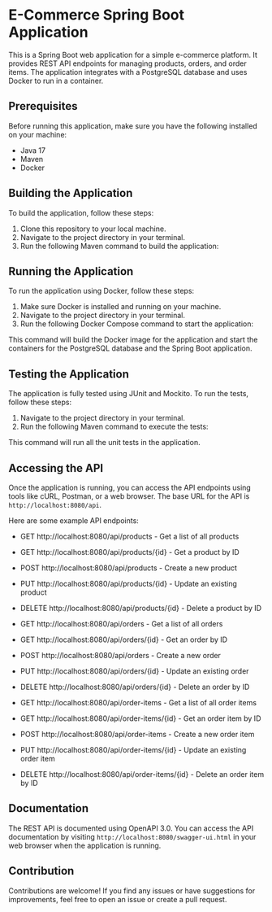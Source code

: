 # E-Commerce Spring Boot Application

This is a Spring Boot web application for a simple e-commerce platform. It provides REST API endpoints for managing products, orders, and order items. The application integrates with a PostgreSQL database and uses Docker to run in a container.

## Prerequisites

Before running this application, make sure you have the following installed on your machine:

- Java 17
- Maven
- Docker

## Building the Application

To build the application, follow these steps:

1. Clone this repository to your local machine.
2. Navigate to the project directory in your terminal.
3. Run the following Maven command to build the application:


## Running the Application

To run the application using Docker, follow these steps:

1. Make sure Docker is installed and running on your machine.
2. Navigate to the project directory in your terminal.
3. Run the following Docker Compose command to start the application:


This command will build the Docker image for the application and start the containers for the PostgreSQL database and the Spring Boot application.

## Testing the Application

The application is fully tested using JUnit and Mockito. To run the tests, follow these steps:

1. Navigate to the project directory in your terminal.
2. Run the following Maven command to execute the tests:


This command will run all the unit tests in the application.

## Accessing the API

Once the application is running, you can access the API endpoints using tools like cURL, Postman, or a web browser. The base URL for the API is `http://localhost:8080/api`.

Here are some example API endpoints:

- GET http://localhost:8080/api/products - Get a list of all products
- GET http://localhost:8080/api/products/{id} - Get a product by ID
- POST http://localhost:8080/api/products - Create a new product
- PUT http://localhost:8080/api/products/{id} - Update an existing product
- DELETE http://localhost:8080/api/products/{id} - Delete a product by ID

- GET http://localhost:8080/api/orders - Get a list of all orders
- GET http://localhost:8080/api/orders/{id} - Get an order by ID
- POST http://localhost:8080/api/orders - Create a new order
- PUT http://localhost:8080/api/orders/{id} - Update an existing order
- DELETE http://localhost:8080/api/orders/{id} - Delete an order by ID

- GET http://localhost:8080/api/order-items - Get a list of all order items
- GET http://localhost:8080/api/order-items/{id} - Get an order item by ID
- POST http://localhost:8080/api/order-items - Create a new order item
- PUT http://localhost:8080/api/order-items/{id} - Update an existing order item
- DELETE http://localhost:8080/api/order-items/{id} - Delete an order item by ID

## Documentation

The REST API is documented using OpenAPI 3.0. You can access the API documentation by visiting `http://localhost:8080/swagger-ui.html` in your web browser when the application is running.

## Contribution

Contributions are welcome! If you find any issues or have suggestions for improvements, feel free to open an issue or create a pull request.

